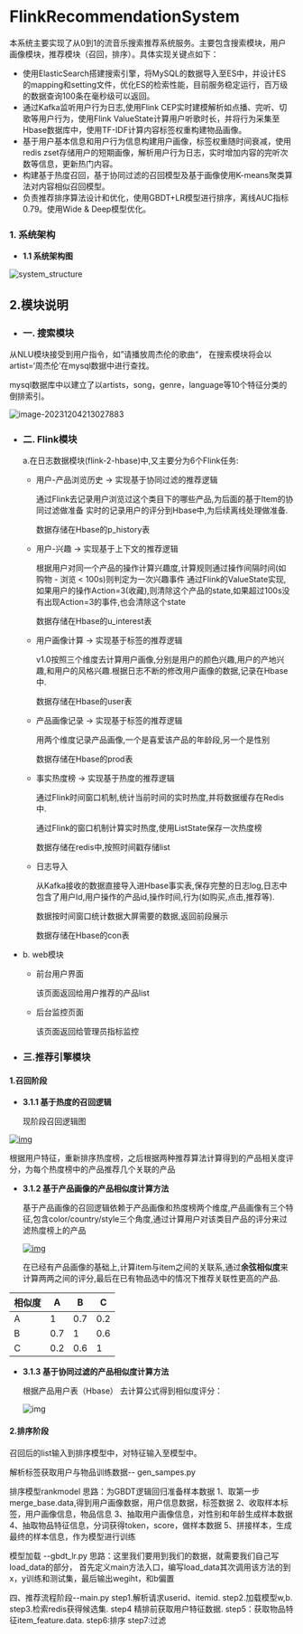# FlinkRecommendationSystem

本系统主要实现了从0到1的流音乐搜索推荐系统服务。主要包含搜索模块，用户画像模块，推荐模块（召回，排序）。具体实现关键点如下：

- 使用ElasticSearch搭建搜索引擎，将MySQL的数据导入至ES中，并设计ES的mapping和setting文件，优化ES的检索性能，目前服务稳定运行，百万级的数据查询100条在毫秒级可以返回。
- 通过Kafka监听用户行为日志,使用Flink CEP实时建模解析如点播、完听、切歌等用户行为，使用Flink ValueState计算用户听歌时长，并将行为采集至Hbase数据库中，使用TF-IDF计算内容标签权重构建物品画像。
- 基于用户基本信息和用户行为信息构建用户画像，标签权重随时间衰减，使用redis zset存储用户的短期画像，解析用户行为日志，实时增加内容的完听次数等信息，更新热门内容。
- 构建基于热度召回，基于协同过滤的召回模型及基于画像使用K-means聚类算法对内容相似召回模型。
- 负责推荐排序算法设计和优化，使用GBDT+LR模型进行排序，离线AUC指标0.79。使用Wide & Deep模型优化。

### 1. 系统架构 

- **1.1 系统架构图**

![system_structure](https://github.com/lulumengyi/flink-recommandSystem-demo-master/resources/pic/system_structure.png)



## **2.模块说明**

- ### **一. 搜索模块**

从NLU模块接受到用户指令，如”请播放周杰伦的歌曲“， 在搜索模块将会以artist=‘周杰伦’在mysql数据中进行查找。

mysql数据库中以建立了以artists，song，genre，language等10个特征分类的倒排索引。

![image-20231204213027883](https://github.com/lulumengyi/flink-recommandSystem-demo-master/resources/pic/image-20231204213027883.png)

- ### **二. Flink模块**

  a.在日志数据模块(flink-2-hbase)中,又主要分为6个Flink任务:

  - 用户-产品浏览历史  -> 实现基于协同过滤的推荐逻辑 

    通过Flink去记录用户浏览过这个类目下的哪些产品,为后面的基于Item的协同过滤做准备
    实时的记录用户的评分到Hbase中,为后续离线处理做准备.

    数据存储在Hbase的p_history表

  - 用户-兴趣 -> 实现基于上下文的推荐逻辑

    根据用户对同一个产品的操作计算兴趣度,计算规则通过操作间隔时间(如购物 - 浏览 < 100s)则判定为一次兴趣事件
    通过Flink的ValueState实现,如果用户的操作Action=3(收藏),则清除这个产品的state,如果超过100s没有出现Action=3的事件,也会清除这个state

    数据存储在Hbase的u_interest表

  - 用户画像计算 -> 实现基于标签的推荐逻辑

    v1.0按照三个维度去计算用户画像,分别是用户的颜色兴趣,用户的产地兴趣,和用户的风格兴趣.根据日志不断的修改用户画像的数据,记录在Hbase中.

    数据存储在Hbase的user表

  - 产品画像记录  -> 实现基于标签的推荐逻辑

    用两个维度记录产品画像,一个是喜爱该产品的年龄段,另一个是性别

    数据存储在Hbase的prod表

  - 事实热度榜 -> 实现基于热度的推荐逻辑 

    通过Flink时间窗口机制,统计当前时间的实时热度,并将数据缓存在Redis中.

    通过Flink的窗口机制计算实时热度,使用ListState保存一次热度榜

    数据存储在redis中,按照时间戳存储list

  - 日志导入

    从Kafka接收的数据直接导入进Hbase事实表,保存完整的日志log,日志中包含了用户Id,用户操作的产品id,操作时间,行为(如购买,点击,推荐等).

    数据按时间窗口统计数据大屏需要的数据,返回前段展示

    数据存储在Hbase的con表

- b. web模块

  - 前台用户界面

    该页面返回给用户推荐的产品list

  - 后台监控页面

    该页面返回给管理员指标监控



- ###  **三.推荐引擎模块**

#### **1.召回阶段**

- **3.1.1 基于热度的召回逻辑**

  现阶段召回逻辑图

[![img](https://github.com/will-che/flink-recommandSystem-demo/raw/master/resources/pic/v2.0%E7%94%A8%E6%88%B7%E6%8E%A8%E8%8D%90%E6%B5%81%E7%A8%8B.png)](https://github.com/will-che/flink-recommandSystem-demo/blob/master/resources/pic/v2.0用户推荐流程.png)

 根据用户特征，重新排序热度榜，之后根据两种推荐算法计算得到的产品相关度评分，为每个热度榜中的产品推荐几个关联的产品

- **3.1.2 基于产品画像的产品相似度计算方法**

  基于产品画像的召回逻辑依赖于产品画像和热度榜两个维度,产品画像有三个特征,包含color/country/style三个角度,通过计算用户对该类目产品的评分来过滤热度榜上的产品

  [![img](https://github.com/will-che/flink-recommandSystem-demo/raw/master/resources/pic/%E5%9F%BA%E4%BA%8E%E4%BA%A7%E5%93%81%E7%94%BB%E5%83%8F%E7%9A%84%E6%8E%A8%E8%8D%90%E9%80%BB%E8%BE%91.png)](https://github.com/will-che/flink-recommandSystem-demo/blob/master/resources/pic/基于产品画像的推荐逻辑.png)

  在已经有产品画像的基础上,计算item与item之间的关联系,通过**余弦相似度**来计算两两之间的评分,最后在已有物品选中的情况下推荐关联性更高的产品.

| 相似度 | A    | B    | C    |
| ------ | ---- | ---- | ---- |
| A      | 1    | 0.7  | 0.2  |
| B      | 0.7  | 1    | 0.6  |
| C      | 0.2  | 0.6  | 1    |

- **3.1.3 基于协同过滤的产品相似度计算方法**

  根据产品用户表（Hbase） 去计算公式得到相似度评分：

  ![img](https://github.com/will-che/flink-recommandSystem-demo/raw/master/resources/pic/%E5%9F%BA%E4%BA%8E%E7%89%A9%E5%93%81%E7%9A%84%E5%8D%8F%E5%90%8C%E8%BF%87%E6%BB%A4%E5%85%AC%E5%BC%8F.svg)

#### 2.排序阶段

召回后的list输入到排序模型中，对特征输入至模型中。

解析标签获取用户与物品训练数据-- gen_sampes.py

排序模型rankmodel
思路：为GBDT逻辑回归准备样本数据
1、取第一步merge_base.data,得到用户画像数据，用户信息数据，标签数据
2、收取样本标签，用户画像信息，物品信息
3、抽取用户画像信息，对性别和年龄生成样本数据
4、抽取物品特征信息，分词获得token，score，做样本数据
5、拼接样本，生成最终的样本信息，作为模型进行训练

模型加载 --gbdt_lr.py 思路：这里我们要用到我们的数据，就需要我们自己写load_data的部分， 首先定义main方法入口，编写load_data其次调用该方法的到x，y训练和测试集，最后输出wegiht，和b偏置

四、推荐流程阶段--main.py
step1.解析请求userid、itemid.
step2.加载模型w,b.
step3.检索redis获得候选集.
step4 精排前获取用户特征数据.
step5：获取物品特征item_feature.data.
step6:排序
step7:过滤










